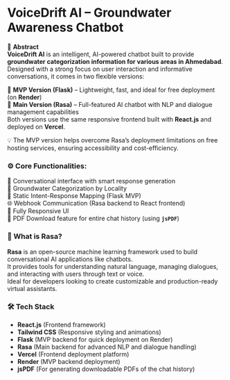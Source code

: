 # VoiceDrift AI – Groundwater Awareness Chatbot  
📌 **Abstract**  
**VoiceDrift AI** is an intelligent, AI-powered chatbot built to provide **groundwater categorization information for various areas in Ahmedabad**. Designed with a strong focus on user interaction and informative conversations, it comes in two flexible versions:

🔧 **MVP Version (Flask)** – Lightweight, fast, and ideal for free deployment (on **Render**)  
🤖 **Main Version (Rasa)** – Full-featured AI chatbot with NLP and dialogue management capabilities  
Both versions use the same responsive frontend built with **React.js** and deployed on **Vercel**.

💡 The MVP version helps overcome Rasa’s deployment limitations on free hosting services, ensuring accessibility and cost-efficiency.



### ⚙️ Core Functionalities:
💬 Conversational interface with smart response generation  
📍 Groundwater Categorization by Locality  
🔁 Static Intent-Response Mapping (Flask MVP)  
🌐 Webhook Communication (Rasa backend to React frontend)  
📱 Fully Responsive UI  
📄 PDF Download feature for entire chat history (using **`jsPDF`**)



### 🤖 What is Rasa?  
**Rasa** is an open-source machine learning framework used to build conversational AI applications like chatbots.  
It provides tools for understanding natural language, managing dialogues, and interacting with users through text or voice.  
Ideal for developers looking to create customizable and production-ready virtual assistants.



### 🛠 Tech Stack

- **React.js** (Frontend framework)  
- **Tailwind CSS** (Responsive styling and animations)  
- **Flask** (MVP backend for quick deployment on Render)  
- **Rasa** (Main backend for advanced NLP and dialogue handling)  
- **Vercel** (Frontend deployment platform)  
- **Render** (MVP backend deployment)  
- **jsPDF** (For generating downloadable PDFs of the chat history)




